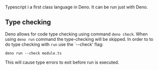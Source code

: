Typescript i a first class language in Deno. It can be run just with Deno.
## Type checking
Deno allows for code type checking using command `deno check`.
When using `deno run` command the type-checking will be skipped. In order to to do type checking with `run` use the `--check' flag:
```
deno run --check module.ts
```
This will cause type errors to exit before run is executed.